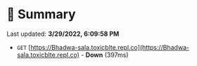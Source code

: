# 📖 Summary
Last updated: **3/29/2022, 6:09:58 PM**

- `GET` [https://Bhadwa-sala.toxicblte.repl.co](https://Bhadwa-sala.toxicblte.repl.co) - **Down** (397ms)
